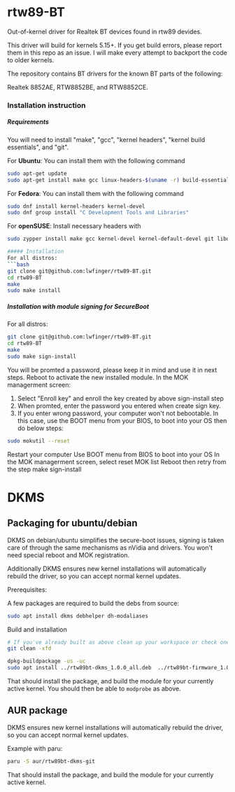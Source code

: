 # rtw89-BT
Out-of-kernel driver for Realtek BT devices found in rtw89 devides.

This driver will build for kernels 5.15+.
If you get build errors, please report them in this repo as an issue.
I will make every attempt to backport the code to older kernels.

The repository contains BT drivers for the known BT parts of the following:

Realtek 8852AE, RTW8852BE, and RTW8852CE.

### Installation instruction
##### Requirements
You will need to install "make", "gcc", "kernel headers", "kernel build essentials", and "git".

For **Ubuntu**: You can install them with the following command
```bash
sudo apt-get update
sudo apt-get install make gcc linux-headers-$(uname -r) build-essential git
```
For **Fedora**: You can install them with the following command
```bash
sudo dnf install kernel-headers kernel-devel
sudo dnf group install "C Development Tools and Libraries"
```
For **openSUSE**: Install necessary headers with
```bash
sudo zypper install make gcc kernel-devel kernel-default-devel git libopenssl-devel

##### Installation
For all distros:
```bash
git clone git@github.com:lwfinger/rtw89-BT.git
cd rtw89-BT
make
sudo make install
```

##### Installation with module signing for SecureBoot
For all distros:
```bash
git clone git@github.com:lwfinger/rtw89-BT.git
cd rtw89-BT
make
sudo make sign-install
```
You will be promted a password, please keep it in mind and use it in next steps.
Reboot to activate the new installed module.
In the MOK managerment screen:
1. Select "Enroll key" and enroll the key created by above sign-install step
2. When promted, enter the password you entered when create sign key. 
3. If you enter wrong password, your computer won't not bebootable. In this case,
   use the BOOT menu from your BIOS, to boot into your OS then do below steps:
```bash
sudo mokutil --reset
```
Restart your computer
Use BOOT menu from BIOS to boot into your OS
In the MOK managerment screen, select reset MOK list
Reboot then retry from the step make sign-install


# DKMS
## Packaging for ubuntu/debian

DKMS on debian/ubuntu simplifies the secure-boot issues, signing is
taken care of through the same mechanisms as nVidia and drivers.  You
won't need special reboot and MOK registration.

Additionally DKMS ensures new kernel installations will automatically
rebuild the driver, so you can accept normal kernel updates.

Prerequisites:

A few packages are required to build the debs from source:

``` bash
sudo apt install dkms debhelper dh-modaliases
```

Build and installation

```bash
# If you've already built as above clean up your workspace or check one out specially (otherwise some temp files can end up in your package)
git clean -xfd

dpkg-buildpackage -us -uc
sudo apt install ../rtw89bt-dkms_1.0.0_all.deb  ../rtw89bt-firmware_1.0.0_all.deb
```

That should install the package, and build the module for your
currently active kernel.  You should then be able to `modprobe` as
above.


## AUR package

DKMS ensures new kernel installations will automatically
rebuild the driver, so you can accept normal kernel updates.

Example with paru:

``` bash
paru -S aur/rtw89bt-dkms-git
```

That should install the package, and build the module for your
currently active kernel. 
